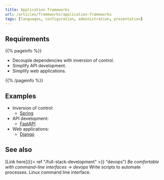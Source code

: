 ```yaml
---
title: Application frameworks
url: /articles/frameworks/application-frameworks
tags: [languages, configuration, administration, presentation]
---
```


## Requirements

{{% pageinfo %}}

* Decouple dependencies with inversion of control.
* Simplify API development.
* Simplify web applications.

{{% /pageinfo %}}

## Examples

* Inversion of control:
  * [Spring](https://docs.spring.io/spring-framework/docs/3.2.x/spring-framework-reference/html/beans.html)
* API development:
  * [FastAPI](https://fastapi.tiangolo.com/)
* Web applications:
  * [Django](https://www.djangoproject.com/)

## See also

[Link here]({{< ref "/full-stack-development" >}} "devops") *Be comfortable with command-line interfaces -> devops*
Write scripts to automate processes. Linux command line interface.
